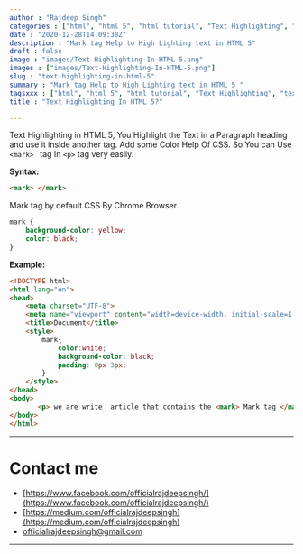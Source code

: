 ```yaml
---
author : "Rajdeep Singh"
categories : ["html", "html 5", "html tutorial", "Text Highlighting", "text highlighting in html", "html for beginner"]
date : "2020-12-28T14:09:38Z"
description : "Mark tag Help to High Lighting text in HTML 5"
draft : false
image : "images/Text-Highlighting-In-HTML-5.png"
images : ["images/Text-Highlighting-In-HTML-5.png"]
slug : "text-highlighting-in-html-5"
summary : "Mark tag Help to High Lighting text in HTML 5 "
tagsxxx : ["html", "html 5", "html tutorial", "Text Highlighting", "text highlighting in html", "html for beginner"]
title : "Text Highlighting In HTML 5?"

---
```




Text Highlighting in HTML 5, You Highlight the Text in a Paragraph heading and use it inside another tag. Add some Color Help Of CSS. So You can Use `<mark> ` tag In `<p>` tag very easily.

**Syntax:**

```html
<mark> </mark>

```

Mark tag by default CSS By Chrome Browser.

```css
mark {
    background-color: yellow;
    color: black;
}
```



**Example:**

```html
<!DOCTYPE html>
<html lang="en">
<head>
    <meta charset="UTF-8">
    <meta name="viewport" content="width=device-width, initial-scale=1.0">
    <title>Document</title>
    <style>
        mark{
            color:white;
            background-color: black;
            padding: 0px 3px;
        }
    </style>
</head>
<body>
       <p> we are write  article that contains the <mark> Mark tag </mark> for Highlighting the text. you will make it easier to see it.</p>    
</body>
</html>
```

---

# Contact me

* [https://www.facebook.com/officialrajdeepsingh/](https://www.facebook.com/officialrajdeepsingh/)
* [https://medium.com/officialrajdeepsingh](https://medium.com/officialrajdeepsingh)
* [officialrajdeepsingh@gmail.com](mailto:officialrajdeepsingh@gmail.com)



---



